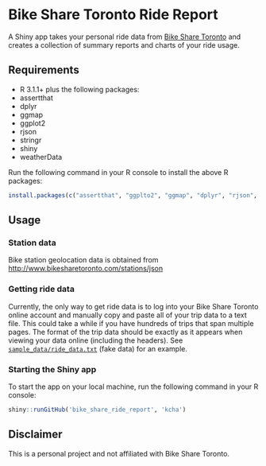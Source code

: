 # Bike Share Toronto Ride Report

A Shiny app takes your personal ride data from [Bike Share Toronto](https://www.bikesharetoronto.com/) 
and creates a collection of summary reports and charts of your ride usage.

## Requirements
 * R 3.1.1+ plus the following packages:
  * assertthat
  * dplyr
  * ggmap
  * ggplot2
  * rjson
  * stringr
  * shiny
  * weatherData

Run the following command in your R console to install the above R packages:
```r
install.packages(c("assertthat", "ggplto2", "ggmap", "dplyr", "rjson", "stringr", "shiny", "weatherData"))
```

## Usage

### Station data

Bike station geolocation data is obtained from http://www.bikesharetoronto.com/stations/json

### Getting ride data

Currently, the only way to get ride data is to log into your Bike Share Toronto
online account and manually copy and paste all of your trip data to a text file. 
This could take a while if you have hundreds of trips that span multiple pages.
The format of the trip data should be exactly as it appears when viewing your 
data online (including the headers). 
See [`sample_data/ride_data.txt`](https://github.com/kcha/bike_share_ride_report/blob/master/sample_data/ride_data.txt) (fake data) for an example.

### Starting the Shiny app


To start the app on your local machine, run the following command in your R console:
```r
shiny::runGitHub('bike_share_ride_report', 'kcha')
```

## Disclaimer
This is a personal project and not affiliated with Bike Share Toronto.
